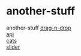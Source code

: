 # another-stuff
another-stuff
<a href="https://glebaz66.github.io/stuff/drag-n-drop/index.html">drag-n-drop</a><br>
<a href="https://glebaz66.github.io/stuff/api/index.html">api</a><br>
<a href="https://glebaz66.github.io/stuff/whatacat/index.html">cats</a><br>
<a href="https://glebaz66.github.io/stuff/slider2.0/index.html">slider</a><br>
